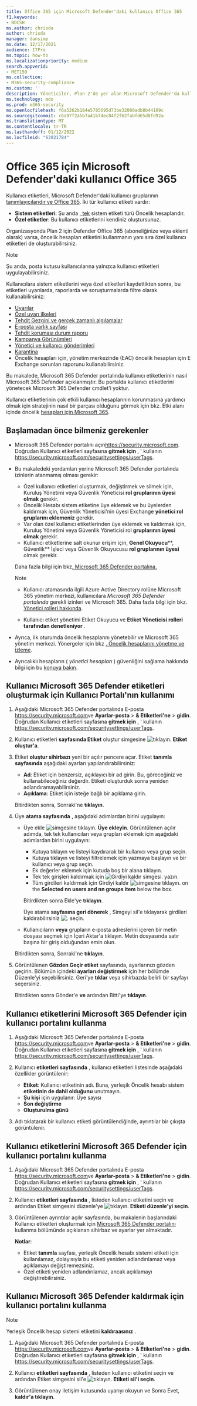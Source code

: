 ```yaml
---
title: Office 365 için Microsoft Defender'daki kullanıcı Office 365
f1.keywords:
- NOCSH
ms.author: chrisda
author: chrisda
manager: dansimp
ms.date: 12/17/2021
audience: ITPro
ms.topic: how-to
ms.localizationpriority: medium
search.appverid:
- MET150
ms.collection:
- M365-security-compliance
ms.custom: ''
description: Yöneticiler, Plan 2'de yer alan Microsoft Defender'da kullanıcı etiketleriyle belirli kullanıcı Office 365 öğrenebilir. Etiket filtreleme, etiketli kullanıcıları hızla tanımlamak için Office 365 Için Microsoft Defender'daki uyarılar, raporlar ve soruşturmalar genelinde kullanılabilir.
ms.technology: mdo
ms.prod: m365-security
ms.openlocfilehash: f6a5262b184e5785695d73be32080adb8b44109c
ms.sourcegitcommit: c6a97f2a5b7a41b74ec84f2f62fabfd65d8fd92a
ms.translationtype: MT
ms.contentlocale: tr-TR
ms.lasthandoff: 01/12/2022
ms.locfileid: "63021784"
---
```

# <a name="user-tags-in-microsoft-defender-for-office-365"></a>Office 365 için Microsoft Defender'daki kullanıcı Office 365

Kullanıcı etiketleri, Microsoft Defender'daki kullanıcı gruplarının [tanımlayıcılarıdır ve Office 365](defender-for-office-365.md). İki tür kullanıcı etiketi vardır:

- **Sistem etiketleri**: Şu anda [, tek](../../admin/setup/priority-accounts.md) sistem etiketi türü Öncelik hesaplarıdır.
- **Özel etiketler**: Bu kullanıcı etiketlerini kendiniz oluştursunuz.

Organizasyonda Plan 2 için Defender Office 365 (aboneliğinize veya eklenti olarak) varsa, öncelik hesapları etiketini kullanmanın yanı sıra özel kullanıcı etiketleri de oluşturabilirsiniz.

> [!NOTE]
> Şu anda, posta kutusu kullanıcılarına yalnızca kullanıcı etiketleri uygulayabilirsiniz.

Kullanıcılara sistem etiketlerini veya özel etiketleri kaydettikten sonra, bu etiketleri uyarılarda, raporlarda ve soruşturmalarda filtre olarak kullanabilirsiniz:

- [Uyarılar](alerts.md)
- [Özel uyarı ilkeleri](../../compliance/alert-policies.md#viewing-alerts)
- [Tehdit Gezgini ve gerçek zamanlı algılamalar](threat-explorer.md)
- [E-posta varlık sayfası](mdo-email-entity-page.md#other-innovations)
- [Tehdit koruması durum raporu](view-email-security-reports.md#threat-protection-status-report)
- [Kampanya Görünümleri](campaigns.md)
- [Yönetici ve kullanıcı gönderimleri](admin-submission.md)
- [Karantina](quarantine.md)
- Öncelik hesapları için, yönetim merkezinde (EAC[](/exchange/monitoring/mail-flow-reports/mfr-email-issues-for-priority-accounts-report)) öncelik hesapları için E Exchange sorunları raporunu kullanabilirsiniz.

Bu makalede, Microsoft 365 Defender portalında kullanıcı etiketlerinin nasıl Microsoft 365 Defender açıklanmıştır. Bu portalda kullanıcı etiketlerini yönetecek Microsoft 365 Defender cmdlet'i yoktur.

Kullanıcı etiketlerinin çok etkili kullanıcı hesaplarının korunmasına yardımcı olmak için stratejinin nasıl bir parçası olduğunu görmek için bkz. Etki alanı içinde öncelik [hesapları için Microsoft 365](security-recommendations-for-priority-accounts.md).

## <a name="what-do-you-need-to-know-before-you-begin"></a>Başlamadan önce bilmeniz gerekenler

- Microsoft 365 Defender portalını açın<https://security.microsoft.com>. Doğrudan Kullanıcı etiketleri sayfasına **gitmek için** , ' kullanın <https://security.microsoft.com/securitysettings/userTags>.

- Bu makaledeki yordamları yerine Microsoft 365 Defender portalında izinlerin atanmamış olması gerekir:
  - Özel kullanıcı etiketleri oluşturmak, değiştirmek ve silmek için, Kuruluş Yönetimi veya Güvenlik Yöneticisi **rol gruplarının** **üyesi olmak** gerekir.
  - Öncelik Hesabı sistem etiketine üye eklemek ve bu üyelerden kaldırmak için, Güvenlik Yöneticisi'nin üyesi Exchange  **yönetici rol gruplarını eklemeniz** gerekir.
  - Var olan özel kullanıcı etiketlerinden üye eklemek ve kaldırmak için, Kuruluş Yönetimi veya Güvenlik Yöneticisi rol **gruplarının üyesi olmak** gerekir.
  - Kullanıcı etiketlerine salt okunur erişim için, **Genel Okuyucu****, Güvenlik** İşleci veya Güvenlik Okuyucusu **rol gruplarının üyesi** olmak gerekir.

  Daha fazla bilgi için bkz[. Microsoft 365 Defender portalına.](permissions-microsoft-365-security-center.md)

  > [!NOTE]
  >
  > - Kullanıcı atamasında ilgili Azure Active Directory rolüne Microsoft 365 yönetim merkezi, kullanıcılara _Microsoft 365 Defender portalında_ gerekli izinleri ve Microsoft 365. Daha fazla bilgi için bkz. [Yönetici rolleri hakkında](../../admin/add-users/about-admin-roles.md).
  >
  > - Kullanıcı etiket yönetimi Etiket Okuyucu ve **Etiket Yöneticisi** **rolleri tarafından denetleniyor** .

- Ayrıca, ilk oturumda öncelik hesaplarını yönetebilir ve Microsoft 365 yönetim merkezi. Yönergeler için bkz [. Öncelik hesaplarını yönetme ve izleme](../../admin/setup/priority-accounts.md).

- Ayrıcalıklı hesapların ( _yönetici hesapları_ ) güvenliğini sağlama hakkında bilgi için bu [konuya bakın](/azure/architecture/framework/security/critical-impact-accounts).

## <a name="use-the-microsoft-365-defender-portal-to-create-user-tags"></a>Kullanıcı Microsoft 365 Defender etiketleri oluşturmak için Kullanıcı Portalı'nın kullanımı

1. Aşağıdaki Microsoft 365 Defender portalında E-posta <https://security.microsoft.com>ve **Ayarlar-posta** \> **& Etiketleri'ne** \> **gidin**. Doğrudan Kullanıcı etiketleri sayfasına **gitmek için** , ' kullanın <https://security.microsoft.com/securitysettings/userTags>.

2. Kullanıcı etiketleri **sayfasında Etiket** oluştur simgesine ![tıklayın.](../../media/m365-cc-sc-create-icon.png) **Etiket oluştur'a**.

3. Etiket **oluştur sihirbazı** yeni bir açılır pencere açar. Etiket **tanımla sayfasında** aşağıdaki ayarları yapılandırabilirsiniz:
   - **Ad**: Etiket için benzersiz, açıklayıcı bir ad girin. Bu, göreceğiniz ve kullanabileceğiniz değerdir. Etiketi oluşturduk sonra yeniden adlandıramayabilirsiniz.
   - **Açıklama**: Etiket için isteğe bağlı bir açıklama girin.

   Bitirdikten sonra, Sonraki'ne **tıklayın**.

4. Üye **atama sayfasında** , aşağıdaki adımlardan birini uygulayın:
   - Üye ekle ![simgesine tıklayın.](../../media/m365-cc-sc-create-icon.png) **Üye ekleyin**. Görüntülenen açılır adımda, tek tek kullanıcıları veya grupları eklemek için aşağıdaki adımlardan birini uygulayın:
     - Kutuya tıklayın ve listeyi kaydırarak bir kullanıcı veya grup seçin.
     - Kutuya tıklayın ve listeyi filtrelemek için yazmaya başlayın ve bir kullanıcı veya grup seçin.
     - Ek değerler eklemek için kutuda boş bir alana tıklayın.
     - Tek tek girişleri kaldırmak için ![Girdiyi kaldır simgesi.](../../media/m365-cc-sc-remove-selection-icon.png) yazın.
     - Tüm girdileri kaldırmak için Girdiyi kaldır ![simgesine tıklayın.](../../media/m365-cc-sc-remove-selection-icon.png) on the **Selected nn users and nn groups item** below the box.

     Bitirdikten sonra Ekle'ye **tıklayın**.

     Üye atama **sayfasına geri dönerek** , Simgeyi sil'e tıklayarak girdileri kaldırabilirsiniz ![.](../../media/m365-cc-sc-delete-icon.png) seçin.

   - Kullanıcıların **veya** grupların e-posta adreslerini içeren bir metin dosyası seçmek için İçeri Aktar'a tıklayın. Metin dosyasında satır başına bir giriş olduğundan emin olun.

   Bitirdikten sonra, Sonraki'ne **tıklayın**.

5. Görüntülenen **Gözden Geçir etiket** sayfasında, ayarlarınızı gözden geçirin. Bölümün içindeki **ayarları değiştirmek** için her bölümde Düzenle'yi seçebilirsiniz. Geri'ye **tıklar** veya sihirbazda belirli bir sayfayı seçersiniz.

   Bitirdikten sonra Gönder'e **ve** ardından Bitti'ye **tıklayın**.

## <a name="use-the-microsoft-365-defender-portal-to-view-user-tags"></a>Kullanıcı etiketlerini Microsoft 365 Defender için kullanıcı portalını kullanma

1. Aşağıdaki Microsoft 365 Defender portalında E-posta <https://security.microsoft.com>ve **Ayarlar-posta** \> **& Etiketleri'ne** \> **gidin**. Doğrudan Kullanıcı etiketleri sayfasına **gitmek için** , ' kullanın <https://security.microsoft.com/securitysettings/userTags>.

2. Kullanıcı **etiketleri sayfasında** , kullanıcı etiketleri listesinde aşağıdaki özellikler görüntülenir:

   - **Etiket**: Kullanıcı etiketinin adı. Buna, yerleşik Öncelik hesabı sistem **etiketinin de dahil olduğunu** unutmayın.
   - **Şu kişi** için uygulanır: Üye sayısı
   - **Son değiştirme**
   - **Oluşturulma günü**

3. Adı tıklatarak bir kullanıcı etiketi görüntülendiğinde, ayrıntılar bir çıkışta görüntülenir.

## <a name="use-the-microsoft-365-defender-portal-to-modify-user-tags"></a>Kullanıcı etiketlerini Microsoft 365 Defender için kullanıcı portalını kullanma

1. Aşağıdaki Microsoft 365 Defender portalında E-posta <https://security.microsoft.com>ve **Ayarlar-posta** \> **& Etiketleri'ne** \> **gidin**. Doğrudan Kullanıcı etiketleri sayfasına **gitmek için** , ' kullanın <https://security.microsoft.com/securitysettings/userTags>.

2. Kullanıcı **etiketleri sayfasında** , listeden kullanıcı etiketini seçin ve ardından Etiket simgesini düzenle'ye ![tıklayın.](../../media/m365-cc-sc-edit-icon.png) **Etiketi düzenle'yi seçin**.

3. Görüntülenen ayrıntılar açılır sayfasında, bu makalenin başlarındaki Kullanıcı etiketleri oluşturmak için [Microsoft 365 Defender portalını](#use-the-microsoft-365-defender-portal-to-create-user-tags) kullanma bölümünde açıklanan sihirbaz ve ayarlar yer almaktadır.

   **Notlar**:

   - Etiket **tanımla** sayfası, yerleşik Öncelik hesabı sistemi etiketi için kullanılamaz,  dolayısıyla bu etiketi yeniden adlandırılamaz veya açıklamayı değiştiremezsiniz.
   - Özel etiketi yeniden adlandırılamaz, ancak açıklamayı değiştirebilirsiniz.

## <a name="use-the-microsoft-365-defender-portal-to-remove-user-tags"></a>Kullanıcı Microsoft 365 Defender kaldırmak için kullanıcı portalını kullanma

> [!NOTE]
> Yerleşik Öncelik hesap sistemi etiketini **kaldıraasınız** .

1. Aşağıdaki Microsoft 365 Defender portalında E-posta <https://security.microsoft.com>ve **Ayarlar-posta** \> **& Etiketleri'ne** \> **gidin**. Doğrudan Kullanıcı etiketleri sayfasına **gitmek için** , ' kullanın <https://security.microsoft.com/securitysettings/userTags>.

2. Kullanıcı **etiketleri sayfasında** , listeden kullanıcı etiketini seçin ve ardından Etiket simgesini sil'e ![tıklayın.](../../media/m365-cc-sc-delete-icon.png) **Etiketi sil'i seçin**.

3. Görüntülenen onay iletişim kutusunda uyarıyı okuyun ve Sonra Evet, **kaldır'a tıklayın**.
